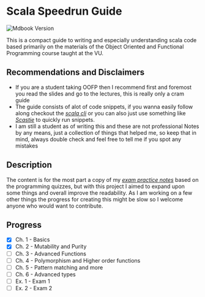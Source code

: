 # Scala Speedrun Guide

![Mdbook Version](https://img.shields.io/badge/mdbook-v0.4.32-brightgreen)

This is a compact guide to writing and especially understanding scala code based primarily on the materials of the Object Oriented and Functional Programming course taught at the VU.

## Recommendations and Disclaimers

- If you are a student taking OOFP then I recommend first and foremost you read the slides and go to the lectures, this is really only a cram guide
- The guide consists of alot of code snippets, if you wanna easily follow along checkout the [_scala cli_](https://scala-cli.virtuslab.org/) or you can also just use something like [_Scastie_](https://scastie.scala-lang.org/) to quickly run snippets.
- I am still a student as of writing this and these are not professional Notes by any means, just a collection of things that helped me, so keep that in mind, always double check and feel free to tell me if you spot any mistakes

## Description

The content is for the most part a copy of my [_exam practice notes_](https://applesauce-notes.notion.site/Quizzes-371775b8b03a4f3883ef292c7f21780f?pvs=4) based on the programming quizzes, but with this project I aimed to expand upon some things and overall improve the readability. As I am working on a few other things the progress for creating this might be slow so I welcome anyone who would want to contribute.

## Progress

- [x] Ch. 1 - Basics
- [x] Ch. 2 - Mutability and Purity
- [ ] Ch. 3 - Advanced Functions
- [ ] Ch. 4 - Polymorphism and Higher order functions
- [ ] Ch. 5 - Pattern matching and more
- [ ] Ch. 6 - Advanced types
- [ ] Ex. 1 - Exam 1
- [ ] Ex. 2 - Exam 2
